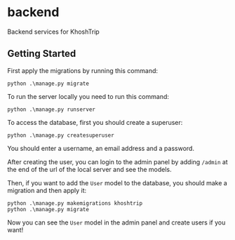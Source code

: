 # backend
Backend services for KhoshTrip

## Getting Started
First apply the migrations by running this command:
```commandline
python .\manage.py migrate 
```
To run the server locally you need to run this command:
```commandline
python .\manage.py runserver 
```

To access the database, first you should create a superuser:
```commandline
python .\manage.py createsuperuser
```
You should enter a username, an email address and a password.

After creating the user, you can login to the admin panel by adding `/admin` at the end of the url of the local server and see the models.

Then, if you want to add the `User` model to the database, you should make a migration and then apply it:
```commandline
python .\manage.py makemigrations khoshtrip
python .\manage.py migrate
```
Now you can see the `User` model in the admin panel and create users if you want!